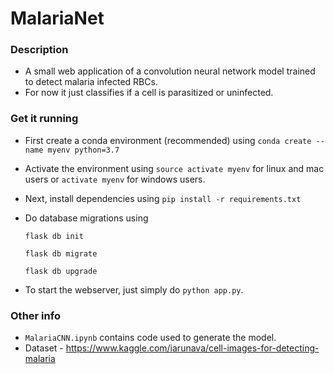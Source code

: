 # MalariaNet
### Description
* A small web application of a convolution neural network model trained to detect malaria infected RBCs.
* For now it just classifies if a cell is parasitized or uninfected.



### Get it running
* First create a conda environment (recommended) using `conda create --name myenv python=3.7`
* Activate the environment using `source activate myenv` for linux and mac users or `activate myenv` for windows users.
* Next, install dependencies using `pip install -r requirements.txt`
* Do database migrations using

  `flask db init`

  `flask db migrate`

  `flask db upgrade`
* To start the webserver, just simply do `python app.py`.
### Other info
* `MalariaCNN.ipynb` contains code used to generate the model.
* Dataset - https://www.kaggle.com/iarunava/cell-images-for-detecting-malaria
